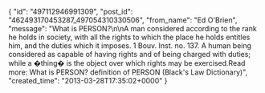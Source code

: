  {
   "id": "497112946991309",
   "post_id": "462493170453287_497054310330506",
   "from_name": "Ed O'Brien",
   "message": "What is PERSON?\n\nA man considered according to the rank he holds in society, with all the rights to which the place he holds entitles him, and the duties which it imposes. 1 Bouv. Inst. no. 137. A human being considered as capable of having rights and of being charged with duties; while a �thing� is the object over which rights may be exercised.Read more: What is PERSON? definition of PERSON (Black's Law Dictionary)",
   "created_time": "2013-03-28T17:35:02+0000"
 }
